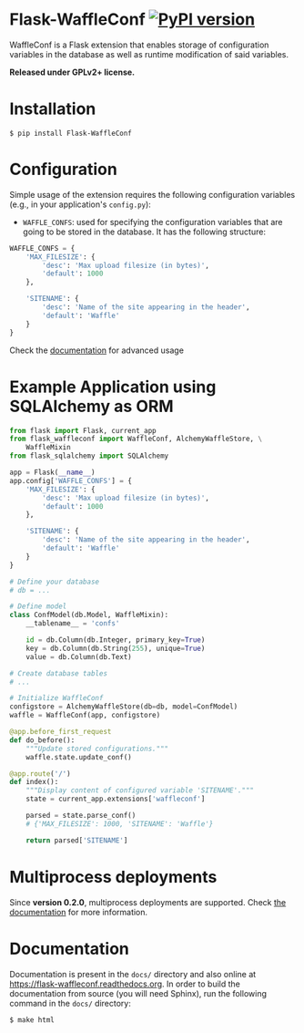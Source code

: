 # Flask-WaffleConf [![PyPI version](https://img.shields.io/pypi/v/Flask-WaffleConf.svg)](https://pypi.python.org/pypi/Flask-WaffleConf)

WaffleConf is a Flask extension that enables storage of configuration variables
in the database as well as runtime modification of said variables.

**Released under GPLv2+ license.**

# Installation

```shell
$ pip install Flask-WaffleConf
```

# Configuration

Simple usage of the extension requires the following configuration variables
(e.g., in your application's `config.py`):

- `WAFFLE_CONFS`: used for specifying the configuration variables that are
    going to be stored in the database. It has the following structure:

```python
WAFFLE_CONFS = {
    'MAX_FILESIZE': {
        'desc': 'Max upload filesize (in bytes)',
        'default': 1000
    },

    'SITENAME': {
        'desc': 'Name of the site appearing in the header',
        'default': 'Waffle'
    }
}
```

Check the
[documentation](https://flask-waffleconf.readthedocs.org/en/latest/multiproc/)
for advanced usage

# Example Application using SQLAlchemy as ORM

```python
from flask import Flask, current_app
from flask_waffleconf import WaffleConf, AlchemyWaffleStore, \
    WaffleMixin
from flask_sqlalchemy import SQLAlchemy

app = Flask(__name__)
app.config['WAFFLE_CONFS'] = {
    'MAX_FILESIZE': {
        'desc': 'Max upload filesize (in bytes)',
        'default': 1000
    },

    'SITENAME': {
        'desc': 'Name of the site appearing in the header',
        'default': 'Waffle'
    }
}

# Define your database
# db = ...

# Define model
class ConfModel(db.Model, WaffleMixin):
    __tablename__ = 'confs'

    id = db.Column(db.Integer, primary_key=True)
    key = db.Column(db.String(255), unique=True)
    value = db.Column(db.Text)

# Create database tables
# ...

# Initialize WaffleConf
configstore = AlchemyWaffleStore(db=db, model=ConfModel)
waffle = WaffleConf(app, configstore)

@app.before_first_request
def do_before():
    """Update stored configurations."""
    waffle.state.update_conf()

@app.route('/')
def index():
    """Display content of configured variable 'SITENAME'."""
    state = current_app.extensions['waffleconf']

    parsed = state.parse_conf()
    # {'MAX_FILESIZE': 1000, 'SITENAME': 'Waffle'}

    return parsed['SITENAME']
```

# Multiprocess deployments

Since **version 0.2.0**, multiprocess deployments are supported. Check [the
documentation](https://flask-waffleconf.readthedocs.org/en/latest/multiproc/)
for more information.

# Documentation

Documentation is present in the `docs/` directory and also online at
<https://flask-waffleconf.readthedocs.org>. In order to build the documentation
from source (you will need Sphinx), run the following command in the `docs/`
directory:

```shell
$ make html
```
